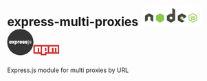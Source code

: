 express-multi-proxies ![alt text](https://raw.githubusercontent.com/dman777/icons/master/node.jpg)![alt text](https://raw.githubusercontent.com/dman777/icons/master/express.jpg)![alt text](https://raw.githubusercontent.com/dman777/icons/master/npm.jpg)
=====================

Express.js module for multi proxies by URL
